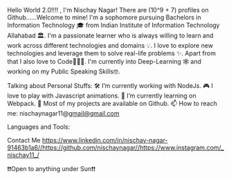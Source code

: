 Hello World 2.0!!!! , I'm Nischay Nagar! 
There are (10^9 + 7) profiles on Github......Welcome to mine! 
I'm a sophomore  pursuing Bachelors in Information Technology 🎓 from Indian Institute of Information Technology Allahabad 🏛. I'm a passionate learner who is always willing to learn and work across different technologies and domains 💡. I love to explore new technologies and leverage them to solve real-life problems ✨. Apart from that I also love to Code👨🏻‍💻. I'm currently into Deep-Learning 🕸️ and working on my Public Speaking Skills🤓.





Talking about Personal Stuffs:
🛠 I’m currently working with NodeJs.
🎮 I love to play with Javascript animations.
🚀 I’m currently learning on Webpack.
👾 Most of my projects are available on Github.
📫 How to reach me: nischaynagar11@gmail@gmail.com



Languages and Tools:
                                                                                   



Contact Me
https://www.linkedin.com/in/nischay-nagar-91463b1a6//https://github.com/nischaynagar//https://www.instagram.com/_nischay11_/


❗❗Open to anything under Sun❗❗

